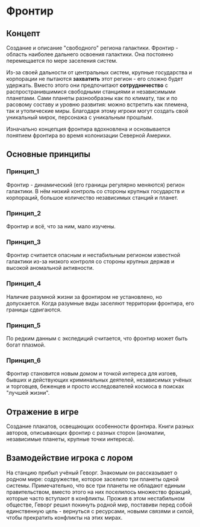 # Фронтир

## Концепт
Создание и описание "свободного" региона галактики. Фронтир - область наиболее дальнего освоения галактики. Она постоянно перемещается по мере заселения систем.

Из-за своей дальности от центральных систем, крупные государства и корпорации не пытаются **захватить** этот регион - его сложно будет удержать. Вместо этого они предпочитают **сотрудничество** с распространившимися свободными станциями и независимыми планетами. Сами планеты разнообразны как по климату, так и по расовому составу и уровню развития: можно встретить как племена, так и утопические миры. Благодаря этому игроки могут создать свой уникальный мирок, персонажа с уникальным прошлым.

Изначально концепция фронтира вдохновлена и основывается понятием фронтира во время колонизации Северной Америки.

## Основные принципы
### Принцип_1
Фронтир - динамический (его границы регулярно меняются) регион галактики. В нём низкий контроль со стороны крупных государств и корпораций, большое количество независимых станций и планет.
### Принцип_2
Фронтир и всё, что за ним, мало изучены.
### Принцип_3
Фронтир считается опасным и нестабильным регионом известной галактики из-за низкого контроля со стороны крупных держав и высокой аномальной активности.
### Принцип_4
Наличие разумной жизни за фронтиром не установлено, но допускается. Когда разумные виды заселяют территории фронтира, его границы сдвигаются.
### Принцип_5
По редким данным с экспедиций считается, что фронтир может быть богат плазмой.
### Принцип_6
Фронтир становится новым домом и точкой интереса для изгоев, бывших и действующих криминальных деятелей, независимых учёных и торговцев, беженцев и просто исследователей космоса в поисках "лучшей жизни".

## Отражение в игре
Создание плакатов, освещающих особенности фронтира.
Книги разных авторов, описывающих фронтир с разных сторон (аномалии, независимые планеты, крупные точки интереса).
## Взамодействие игрока с лором
На станцию прибыл учёный Геворг. Знакомым он рассказывает о родном мире: содружестве, которое заселило три планеты одной системы. Примечательно, что все три планеты не обладают единым правительством, вместо этого на них поселилось множество фракций, которые часто вступают в конфликты.
Прожив в этом нестабильном обществе, Геворг решил покинуть родной мир, поставиви перед собой единственную цель - вернуться с ресурсами, новыми связями и силой, чтобы прекратить конфликты на этих мирах.
